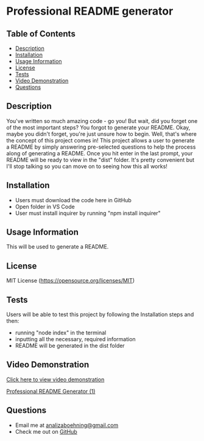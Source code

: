# Professional README generator

  ## Table of Contents
  - [Description](#description)
  - [Installation](#install)
  - [Usage Information](#usage)
  - [License](#license)
  - [Tests](#test)
  - [Video Demonstration](#videodemo)
  - [Questions](#questions)

  ## Description
  You've written so much amazing code - go you! But wait, did you forget one of the most important steps? You forgot to generate your README. Okay, maybe you didn't forget, you're just unsure how to begin. Well, that's where the concept of this project comes in! This project allows a user to generate a README by simply answering pre-selected questions to help the process along of generating a README. Once you hit enter in the last prompt, your README will be ready to view in the "dist" folder. It's pretty convenient but I'll stop talking so you can move on to seeing how this all works!

  ## Installation
  - Users must download the code here in GitHub 
  - Open folder in VS Code
  - User must install inquirer by running "npm install inquirer"

  ## Usage Information
  This will be used to generate a README.

  ## License
  MIT License
  (https://opensource.org/licenses/MIT)

  ## Tests
  Users will be able to test this project by following the Installation steps and then:
  - running "node index" in the terminal
  - inputting all the necessary, required information
  - README will be generated in the dist folder

  ## Video Demonstration
  [Click here to view video demonstration](https://drive.google.com/file/d/1u3tL0cdQROHh82AMtOvXP_BOIgXtXGRH/view)
  
  [Professional README Generator (1)](https://user-images.githubusercontent.com/96861913/169619884-cb092ea8-3275-4386-89a4-db0aa7cb0d5a.gif)


  ## Questions
  - Email me at <analizaboehning@gmail.com>
  - Check me out on [GitHub](https://github.com/analizajb)
  
  
